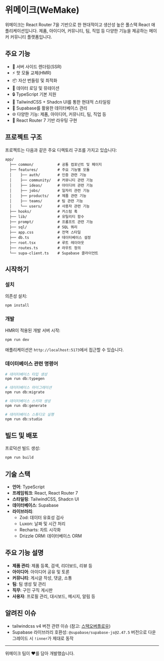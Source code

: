 # 위메이크(WeMake)

위메이크는 React Router 7을 기반으로 한 현대적이고 생산성 높은 풀스택 React 애플리케이션입니다. 제품, 아이디어, 커뮤니티, 팀, 직업 등 다양한 기능을 제공하는 메이커 커뮤니티 플랫폼입니다.

## 주요 기능

- 🚀 서버 사이드 렌더링(SSR)
- ⚡️ 핫 모듈 교체(HMR)
- 📦 자산 번들링 및 최적화
- 🔄 데이터 로딩 및 뮤테이션
- 🔒 TypeScript 기본 지원
- 🎨 TailwindCSS + Shadcn UI를 통한 현대적 스타일링
- 💾 Supabase를 활용한 데이터베이스 관리
- 🌐 다양한 기능: 제품, 아이디어, 커뮤니티, 팀, 직업 등
- 📖 React Router 7 기반 라우팅 구현

## 프로젝트 구조

프로젝트는 다음과 같은 주요 디렉토리 구조를 가지고 있습니다:

```
app/
  ├── common/           # 공통 컴포넌트 및 페이지
  ├── features/         # 주요 기능별 모듈
  │    ├── auth/        # 인증 관련 기능
  │    ├── community/   # 커뮤니티 관련 기능
  │    ├── ideas/       # 아이디어 관련 기능
  │    ├── jobs/        # 일자리 관련 기능 
  │    ├── products/    # 제품 관련 기능
  │    ├── teams/       # 팀 관련 기능
  │    └── users/       # 사용자 관련 기능
  ├── hooks/            # 커스텀 훅
  ├── lib/              # 유틸리티 함수
  ├── prompt/           # 프롬프트 관련 기능
  ├── sql/              # SQL 쿼리
  ├── app.css           # 전역 스타일
  ├── db.ts             # 데이터베이스 설정
  ├── root.tsx          # 루트 레이아웃
  ├── routes.ts         # 라우트 정의
  └── supa-client.ts    # Supabase 클라이언트
```

## 시작하기

### 설치

의존성 설치:

```bash
npm install
```

### 개발

HMR이 적용된 개발 서버 시작:

```bash
npm run dev
```

애플리케이션은 `http://localhost:5173`에서 접근할 수 있습니다.

### 데이터베이스 관련 명령어

```bash
# 데이터베이스 타입 생성
npm run db:typegen

# 데이터베이스 마이그레이션
npm run db:migrate

# 데이터베이스 스키마 생성
npm run db:generate

# 데이터베이스 스튜디오 실행
npm run db:studio
```

## 빌드 및 배포

프로덕션 빌드 생성:

```bash
npm run build
```

## 기술 스택

- **언어**: TypeScript
- **프레임워크**: React, React Router 7
- **스타일링**: TailwindCSS, Shadcn UI
- **데이터베이스**: Supabase
- **라이브러리**:
  - Zod: 데이터 유효성 검사
  - Luxon: 날짜 및 시간 처리
  - Recharts: 차트 시각화
  - Drizzle ORM: 데이터베이스 ORM

## 주요 기능 설명

- **제품 관리**: 제품 등록, 검색, 리더보드, 리뷰 등
- **아이디어**: 아이디어 공유 및 토론
- **커뮤니티**: 게시글 작성, 댓글, 소통
- **팀**: 팀 생성 및 관리
- **직무**: 구인 구직 게시판
- **사용자**: 프로필 관리, 대시보드, 메시지, 알림 등

## 알려진 이슈

- tailwindcss v4 버전 관련 이슈 (참고: [스택오버플로우](https://stackoverflow.com/questions/79383705/cannot-build-frontend-using-vite-tailwindcss-with-postcss))
- Supabase 라이브러리 호환성: `@supabase/supabase-js@2.47.5` 버전으로 다운그레이드 시 `!inner`가 제대로 동작

---

위메이크 팀이 ❤️를 담아 개발했습니다.
